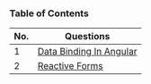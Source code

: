 ### Table of Contents

| No. | Questions |
|---- | ---------
|1| [Data Binding In Angular](https://github.com/muhammedjamsheer/Angular/blob/master/databinding.md)
|2| [Reactive Forms](https://github.com/muhammedjamsheer/Angular/blob/master/reactiveforms.md)

